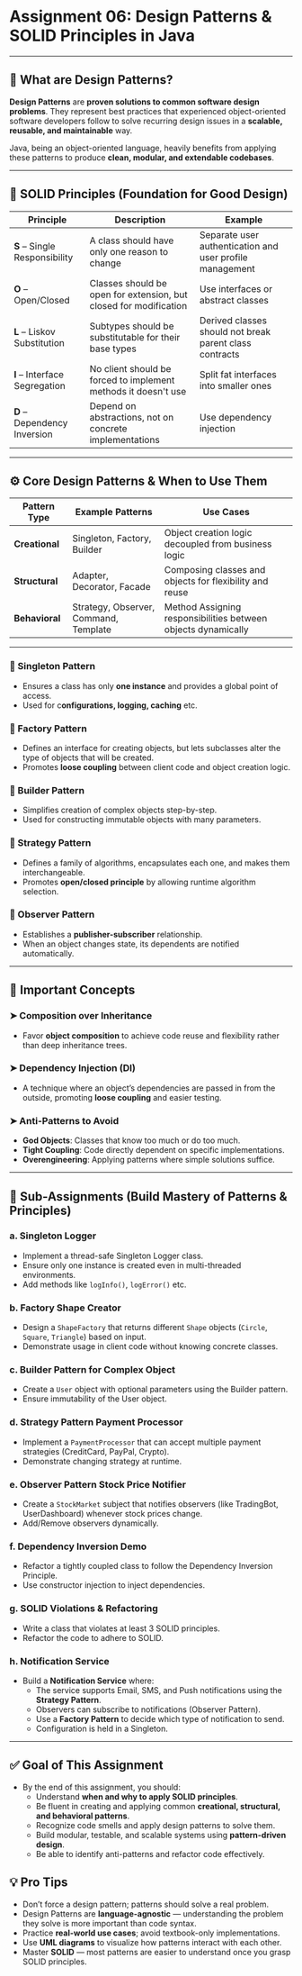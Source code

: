 # Assignment 06: Design Patterns & SOLID Principles in Java

---

## 🧠 What are Design Patterns?

**Design Patterns** are **proven solutions to common software design problems**. They represent best practices that
experienced object-oriented software developers follow to solve recurring design issues in a **scalable, reusable, and
maintainable** way.

Java, being an object-oriented language, heavily benefits from applying these patterns to produce **clean, modular, and
extendable codebases**.

---

## 🌳 SOLID Principles (Foundation for Good Design)

| Principle                     | Description                                                       | Example                                                  |
|-------------------------------|-------------------------------------------------------------------|----------------------------------------------------------|
| **S** – Single Responsibility | A class should have only one reason to change                     | Separate user authentication and user profile management |
| **O** – Open/Closed           | Classes should be open for extension, but closed for modification | Use interfaces or abstract classes                       |
| **L** – Liskov Substitution   | Subtypes should be substitutable for their base types             | Derived classes should not break parent class contracts  |
| **I** – Interface Segregation | No client should be forced to implement methods it doesn't use    | Split fat interfaces into smaller ones                   |
| **D** – Dependency Inversion  | Depend on abstractions, not on concrete implementations           | Use dependency injection                                 |

---

## ⚙️ Core Design Patterns & When to Use Them

| Pattern Type   | Example Patterns                      | Use Cases                                                     |
|----------------|---------------------------------------|---------------------------------------------------------------|
| **Creational** | Singleton, Factory, Builder           | Object creation logic decoupled from business logic           |
| **Structural** | Adapter, Decorator, Facade            | Composing classes and objects for flexibility and reuse       |
| **Behavioral** | Strategy, Observer, Command, Template | Method Assigning responsibilities between objects dynamically |

---

### 🔹 Singleton Pattern

- Ensures a class has only **one instance** and provides a global point of access.
- Used for c**onfigurations, logging, caching** etc.

### 🔹 Factory Pattern

- Defines an interface for creating objects, but lets subclasses alter the type of objects that will be created.
- Promotes **loose coupling** between client code and object creation logic.

### 🔹 Builder Pattern

- Simplifies creation of complex objects step-by-step.
- Used for constructing immutable objects with many parameters.

### 🔹 Strategy Pattern

- Defines a family of algorithms, encapsulates each one, and makes them interchangeable.
- Promotes **open/closed principle** by allowing runtime algorithm selection.

### 🔹 Observer Pattern

- Establishes a **publisher-subscriber** relationship.
- When an object changes state, its dependents are notified automatically.

---

## 🧮 Important Concepts

### ➤ Composition over Inheritance

- Favor **object composition** to achieve code reuse and flexibility rather than deep inheritance trees.

### ➤ Dependency Injection (DI)

- A technique where an object’s dependencies are passed in from the outside, promoting **loose coupling** and easier
  testing.

### ➤ Anti-Patterns to Avoid

- **God Objects**: Classes that know too much or do too much.
- **Tight Coupling**: Code directly dependent on specific implementations.
- **Overengineering**: Applying patterns where simple solutions suffice.

---

## 📌 Sub-Assignments (Build Mastery of Patterns & Principles)

### a. Singleton Logger

- Implement a thread-safe Singleton Logger class.
- Ensure only one instance is created even in multi-threaded environments.
- Add methods like `logInfo()`, `logError()` etc.

### b. Factory Shape Creator

- Design a `ShapeFactory` that returns different `Shape` objects (`Circle`, `Square`, `Triangle`) based on input.
- Demonstrate usage in client code without knowing concrete classes.

### c. Builder Pattern for Complex Object

- Create a `User` object with optional parameters using the Builder pattern.
- Ensure immutability of the User object.

### d. Strategy Pattern Payment Processor

- Implement a `PaymentProcessor` that can accept multiple payment strategies (CreditCard, PayPal, Crypto).
- Demonstrate changing strategy at runtime.

### e. Observer Pattern Stock Price Notifier

- Create a `StockMarket` subject that notifies observers (like TradingBot, UserDashboard) whenever stock prices change.
- Add/Remove observers dynamically.

### f. Dependency Inversion Demo

- Refactor a tightly coupled class to follow the Dependency Inversion Principle.
- Use constructor injection to inject dependencies.

### g. SOLID Violations & Refactoring

- Write a class that violates at least 3 SOLID principles.
- Refactor the code to adhere to SOLID.

### h. Notification Service

- Build a **Notification Service** where:
    - The service supports Email, SMS, and Push notifications using the **Strategy Pattern**.
    - Observers can subscribe to notifications (Observer Pattern).
    - Use a **Factory Pattern** to decide which type of notification to send.
    - Configuration is held in a Singleton.

---

## ✅ Goal of This Assignment

- By the end of this assignment, you should:
    - Understand **when and why to apply SOLID principles**.
    - Be fluent in creating and applying common **creational, structural, and behavioral patterns**.
    - Recognize code smells and apply design patterns to solve them.
    - Build modular, testable, and scalable systems using **pattern-driven design**.
    - Be able to identify anti-patterns and refactor code effectively.

## 💡 Pro Tips

- Don’t force a design pattern; patterns should solve a real problem.
- Design Patterns are **language-agnostic** — understanding the problem they solve is more important than code syntax.
- Practice **real-world use cases**; avoid textbook-only implementations.
- Use **UML diagrams** to visualize how patterns interact with each other.
- Master **SOLID** — most patterns are easier to understand once you grasp SOLID principles.